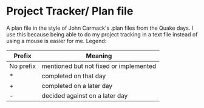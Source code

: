 # Project Tracker/ Plan file

A plan file in the style of John Carmack's .plan files from the Quake days.
I use this because being able to do my project tracking in a text file instead of using a mouse is easier for me.
Legend:

|    Prefix     |    Meaning    |
| ------------- | ------------- |
| No prefix  | mentioned but not fixed or implemented  |
| *  | completed on that day  |
| +   | completed on a later day  |
| -   | decided against on a later day  |
